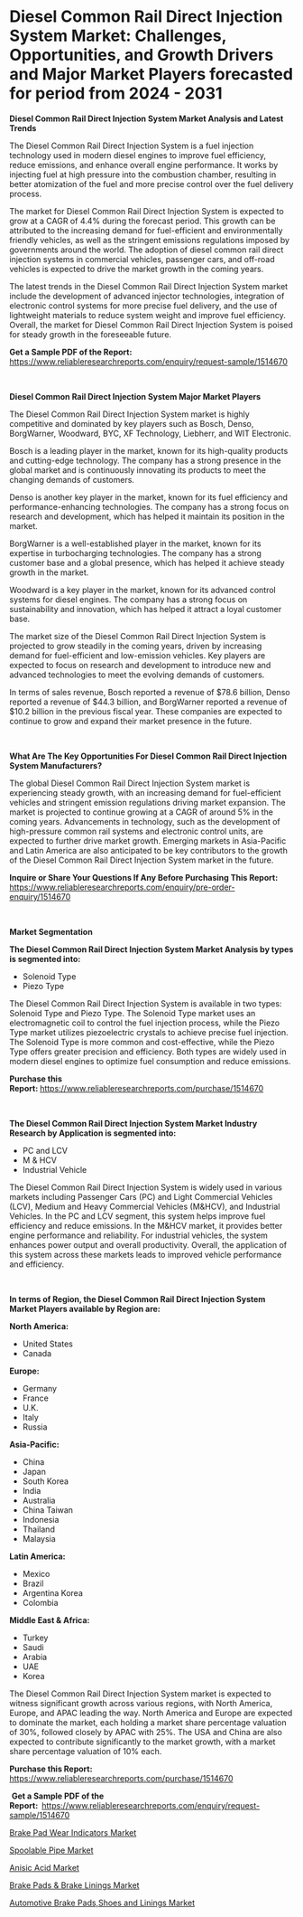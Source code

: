 <p><h1>Diesel Common Rail Direct Injection System Market: Challenges, Opportunities, and Growth Drivers and Major Market Players forecasted for period from 2024 - 2031</h1></p><p><strong>Diesel Common Rail Direct Injection System Market Analysis and Latest Trends</strong></p>
<p><p>The Diesel Common Rail Direct Injection System is a fuel injection technology used in modern diesel engines to improve fuel efficiency, reduce emissions, and enhance overall engine performance. It works by injecting fuel at high pressure into the combustion chamber, resulting in better atomization of the fuel and more precise control over the fuel delivery process.</p><p>The market for Diesel Common Rail Direct Injection System is expected to grow at a CAGR of 4.4% during the forecast period. This growth can be attributed to the increasing demand for fuel-efficient and environmentally friendly vehicles, as well as the stringent emissions regulations imposed by governments around the world. The adoption of diesel common rail direct injection systems in commercial vehicles, passenger cars, and off-road vehicles is expected to drive the market growth in the coming years.</p><p>The latest trends in the Diesel Common Rail Direct Injection System market include the development of advanced injector technologies, integration of electronic control systems for more precise fuel delivery, and the use of lightweight materials to reduce system weight and improve fuel efficiency. Overall, the market for Diesel Common Rail Direct Injection System is poised for steady growth in the foreseeable future.</p></p>
<p><strong>Get a Sample PDF of the Report:&nbsp;</strong> <a href="https://www.reliableresearchreports.com/enquiry/request-sample/1514670">https://www.reliableresearchreports.com/enquiry/request-sample/1514670</a></p>
<p>&nbsp;</p>
<p><strong>Diesel Common Rail Direct Injection System Major Market Players</strong></p>
<p><p>The Diesel Common Rail Direct Injection System market is highly competitive and dominated by key players such as Bosch, Denso, BorgWarner, Woodward, BYC, XF Technology, Liebherr, and WIT Electronic.</p><p>Bosch is a leading player in the market, known for its high-quality products and cutting-edge technology. The company has a strong presence in the global market and is continuously innovating its products to meet the changing demands of customers.</p><p>Denso is another key player in the market, known for its fuel efficiency and performance-enhancing technologies. The company has a strong focus on research and development, which has helped it maintain its position in the market.</p><p>BorgWarner is a well-established player in the market, known for its expertise in turbocharging technologies. The company has a strong customer base and a global presence, which has helped it achieve steady growth in the market.</p><p>Woodward is a key player in the market, known for its advanced control systems for diesel engines. The company has a strong focus on sustainability and innovation, which has helped it attract a loyal customer base.</p><p>The market size of the Diesel Common Rail Direct Injection System is projected to grow steadily in the coming years, driven by increasing demand for fuel-efficient and low-emission vehicles. Key players are expected to focus on research and development to introduce new and advanced technologies to meet the evolving demands of customers.</p><p>In terms of sales revenue, Bosch reported a revenue of $78.6 billion, Denso reported a revenue of $44.3 billion, and BorgWarner reported a revenue of $10.2 billion in the previous fiscal year. These companies are expected to continue to grow and expand their market presence in the future.</p></p>
<p>&nbsp;</p>
<p><strong>What Are The Key Opportunities For Diesel Common Rail Direct Injection System Manufacturers?</strong></p>
<p><p>The global Diesel Common Rail Direct Injection System market is experiencing steady growth, with an increasing demand for fuel-efficient vehicles and stringent emission regulations driving market expansion. The market is projected to continue growing at a CAGR of around 5% in the coming years. Advancements in technology, such as the development of high-pressure common rail systems and electronic control units, are expected to further drive market growth. Emerging markets in Asia-Pacific and Latin America are also anticipated to be key contributors to the growth of the Diesel Common Rail Direct Injection System market in the future.</p></p>
<p><strong>Inquire or Share Your Questions If Any Before Purchasing This Report:</strong> <a href="https://www.reliableresearchreports.com/enquiry/pre-order-enquiry/1514670">https://www.reliableresearchreports.com/enquiry/pre-order-enquiry/1514670</a></p>
<p>&nbsp;</p>
<p><strong>Market Segmentation</strong></p>
<p><strong>The Diesel Common Rail Direct Injection System Market Analysis by types is segmented into:</strong></p>
<p><ul><li>Solenoid Type</li><li>Piezo Type</li></ul></p>
<p><p>The Diesel Common Rail Direct Injection System is available in two types: Solenoid Type and Piezo Type. The Solenoid Type market uses an electromagnetic coil to control the fuel injection process, while the Piezo Type market utilizes piezoelectric crystals to achieve precise fuel injection. The Solenoid Type is more common and cost-effective, while the Piezo Type offers greater precision and efficiency. Both types are widely used in modern diesel engines to optimize fuel consumption and reduce emissions.</p></p>
<p><strong>Purchase this Report:&nbsp;</strong><a href="https://www.reliableresearchreports.com/purchase/1514670">https://www.reliableresearchreports.com/purchase/1514670</a></p>
<p>&nbsp;</p>
<p><strong>The Diesel Common Rail Direct Injection System Market Industry Research by Application is segmented into:</strong></p>
<p><ul><li>PC and LCV</li><li>M & HCV</li><li>Industrial Vehicle</li></ul></p>
<p><p>The Diesel Common Rail Direct Injection System is widely used in various markets including Passenger Cars (PC) and Light Commercial Vehicles (LCV), Medium and Heavy Commercial Vehicles (M&HCV), and Industrial Vehicles. In the PC and LCV segment, this system helps improve fuel efficiency and reduce emissions. In the M&HCV market, it provides better engine performance and reliability. For industrial vehicles, the system enhances power output and overall productivity. Overall, the application of this system across these markets leads to improved vehicle performance and efficiency.</p></p>
<p>&nbsp;</p>
<p><strong>In terms of Region, the Diesel Common Rail Direct Injection System Market Players available by Region are:</strong></p>
<p>
    <p> <strong> North America: </strong>
        <ul>
            <li>United States</li>
            <li>Canada</li>
        </ul>
        </p> 
    <p> <strong> Europe: </strong>
        <ul>
            <li>Germany</li>
            <li>France</li>
            <li>U.K.</li>
            <li>Italy</li>
            <li>Russia</li>
        </ul>
        </p> 
    <p> <strong> Asia-Pacific: </strong>
        <ul>
            <li>China</li>
            <li>Japan</li>
            <li>South Korea</li>
            <li>India</li>
            <li>Australia</li>
            <li>China Taiwan</li>
            <li>Indonesia</li>
            <li>Thailand</li>
            <li>Malaysia</li>
        </ul>
        </p> 
    <p> <strong> Latin America: </strong>
        <ul>
            <li>Mexico</li>
            <li>Brazil</li>
            <li>Argentina Korea</li>
            <li>Colombia</li>
        </ul>
        </p> 
    <p> <strong> Middle East & Africa: </strong>
        <ul>
            <li>Turkey</li>
            <li>Saudi</li>
            <li>Arabia</li>
            <li>UAE</li>
            <li>Korea</li>
        </ul>
    </p>
    </p>
<p><p>The Diesel Common Rail Direct Injection System market is expected to witness significant growth across various regions, with North America, Europe, and APAC leading the way. North America and Europe are expected to dominate the market, each holding a market share percentage valuation of 30%, followed closely by APAC with 25%. The USA and China are also expected to contribute significantly to the market growth, with a market share percentage valuation of 10% each.</p></p>
<p><strong>Purchase this Report: </strong><a href="https://www.reliableresearchreports.com/purchase/1514670">https://www.reliableresearchreports.com/purchase/1514670</a></p>
<p>&nbsp;<strong>Get a Sample PDF of the Report:&nbsp;&nbsp;</strong><a href="https://www.reliableresearchreports.com/enquiry/request-sample/1514670">https://www.reliableresearchreports.com/enquiry/request-sample/1514670</a></p>
<p><strong></strong></p>
<p><p><a href="https://circular-yam-9b9.notion.site/Brake-Pad-Wear-Indicators-Market-Dynamics-2024-2031-Also-about-Its-Market-Trends-Projections-and--64d11525a74f4eab92bff3dc5f385253">Brake Pad Wear Indicators Market</a></p><p><a href="https://view.publitas.com/reportprime-1/spoolable-pipe-market-growth-market-trends-covid-19-impact-and-forecasts-for-period-from-2024-2031/">Spoolable Pipe Market</a></p><p><a href="https://view.publitas.com/reportprime-1/anisic-acid-market-share-market-new-trends-analysis-report-by-type-by-application-by-end-use-by-region-and-segment-forecasts-2024-2031/">Anisic Acid Market</a></p><p><a href="https://cedar-agate-3da.notion.site/Brake-Pads-Brake-Linings-Market-Analysis-Examines-its-Scope-on-Growth-Opportunities-and-Forecaste-0ed89690367a40189100a9ee3e9cd0c6">Brake Pads & Brake Linings Market</a></p><p><a href="https://copper-carbon-84f.notion.site/Automotive-Brake-Pads-Shoes-and-Linings-Market-Research-Report-The-Key-To-Successful-Business-Strat-71257f714ed545babcad42c668021674">Automotive Brake Pads,Shoes and Linings Market</a></p></p>